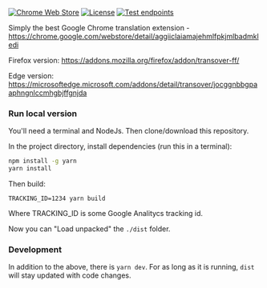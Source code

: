 [![Chrome Web Store](https://img.shields.io/chrome-web-store/rating/aggiiclaiamajehmlfpkjmlbadmkledi.svg)]() [![License](http://img.shields.io/:license-mit-blue.svg)](http://artemave.mit-license.org) [![Test endpoints](https://github.com/artemave/translate_onhover/actions/workflows/test_endpoints.yml/badge.svg)](https://github.com/artemave/translate_onhover/actions/workflows/test_endpoints.yml)

Simply the best Google Chrome translation extension - https://chrome.google.com/webstore/detail/aggiiclaiamajehmlfpkjmlbadmkledi

Firefox version: https://addons.mozilla.org/firefox/addon/transover-ff/

Edge version: https://microsoftedge.microsoft.com/addons/detail/transover/jocggnbbgpaaphngnlccmhgbjffgnjda

### Run local version

You'll need a terminal and NodeJs. Then clone/download this repository.

In the project directory, install dependencies (run this in a terminal):

```bash
npm install -g yarn
yarn install
```

Then build:

```
TRACKING_ID=1234 yarn build
```


Where TRACKING\_ID is some Google Analitycs tracking id.

Now you can "Load unpacked" the `./dist` folder.

### Development

In addition to the above, there is `yarn dev`. For as long as it is running, `dist` will stay updated with code changes.
